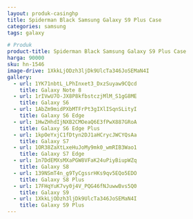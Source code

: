 ```yaml
---
layout: produk-casinghp
title: Spiderman Black Samsung Galaxy S9 Plus Case
categories: samsung
tags: galaxy

# Produk
product-title: Spiderman Black Samsung Galaxy S9 Plus Case
harga: 90000
sku: hn-1546
image-drive: 1XkkLjODzh3ljDk9UlcTa346JoSEMaN4I
gallery:
  - url: 1YK71nbtL_LPhInxet3_DxzSuyaw9CQcd
    title: Galaxy Note 8
  - url: 1rIVwU7O-JX8P8kfbstczjMlM_S1gG8ME
    title: Galaxy S6
  - url: 1AbZm9midPXbMTFrPt3gIXlISqnSLityI
    title: Galaxy S6 Edge
  - url: 1HwZHhdIjNXB2CMOeaQ6E3fPwX887GRoA
    title: Galaxy S6 Edge Plus
  - url: 1kpOeYxjC1fDtyn2DJ1aHCrycJWCYQsAa
    title: Galaxy S7
  - url: 1OR38ZaXtLxeHuJoMy9mk0_wmRIB3Wao1
    title: Galaxy S7 Edge
  - url: 1n7DdEMXsMXaPGW8VFaK24uPiyBiupWZq
    title: Galaxy S8
  - url: 139NSmT4n_g9TyCgssrHKs9qv5EQo5EDO
    title: Galaxy S8 Plus
  - url: 17FHqYuK7vy0j4V_PQG46fNJuwwBvs5Q0
    title: Galaxy S9
  - url: 1XkkLjODzh3ljDk9UlcTa346JoSEMaN4I
    title: Galaxy S9 Plus
---
```

